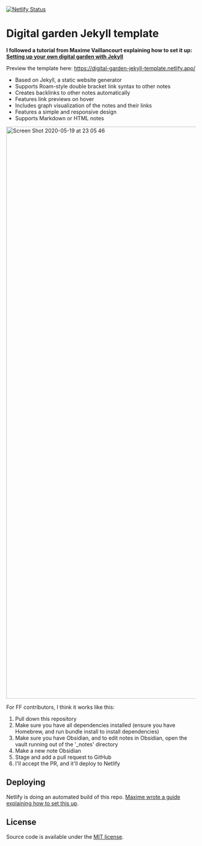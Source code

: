 [![Netlify Status](https://api.netlify.com/api/v1/badges/8cfa8785-8df8-4aad-ad35-8f1c790b8baf/deploy-status)](https://app.netlify.com/sites/digital-garden-jekyll-template/deploys)

# Digital garden Jekyll template

**I followed a tutorial from Maxime Vaillancourt explaining how to set it up: [Setting up your own digital garden with Jekyll](https://maximevaillancourt.com/blog/setting-up-your-own-digital-garden-with-jekyll)**

Preview the template here: https://digital-garden-jekyll-template.netlify.app/

- Based on Jekyll, a static website generator
- Supports Roam-style double bracket link syntax to other notes
- Creates backlinks to other notes automatically
- Features link previews on hover
- Includes graph visualization of the notes and their links
- Features a simple and responsive design
- Supports Markdown or HTML notes

<img width="1522" alt="Screen Shot 2020-05-19 at 23 05 46" src="https://user-images.githubusercontent.com/8457808/82400515-7d026d80-9a25-11ea-83f1-3b9cb8347e07.png">

For FF contributors, I think it works like this:
1. Pull down this repository
2. Make sure you have all dependencies installed (ensure you have Homebrew, and run bundle install to install dependencies)
3. Make sure you have Obsidian, and to edit notes in Obsidian, open the vault running out of the '_notes' directory
4. Make a new note Obsidian
5. Stage and add a pull request to GitHub
6. I'll accept the PR, and it'll deploy to Netlify

## Deploying

Netlify is doing an automated build of this repo. [Maxime wrote a guide explaining how to set this up](https://maximevaillancourt.com/blog/setting-up-your-own-digital-garden-with-jekyll).


## License

Source code is available under the [MIT license](LICENSE.md).
